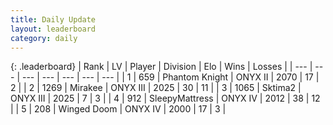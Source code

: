 ```yaml
---
title: Daily Update
layout: leaderboard
category: daily
---
```


{: .leaderboard}
| Rank | LV | Player | Division | Elo | Wins | Losses |
| --- | --- | --- | --- | --- | --- | --- |
| <span data-change="-">1</span> | 659 | <span title="ID: 742939">Phantom Knight</span> | ONYX II | <span data-change="-">2070</span> | <span data-change="-">17</span> | <span data-change="-">2</span> |
| <span data-change="0">2</span> | 1269 | <span title="ID: 416373">Mirakee</span> | ONYX III | <span data-change="81">2025</span> | <span data-change="25">30</span> | <span data-change="11">11</span> |
| <span data-change="-">3</span> | 1065 | <span title="ID: 402846">Sktima2</span> | ONYX III | <span data-change="-">2025</span> | <span data-change="-">7</span> | <span data-change="-">3</span> |
| <span data-change="3">4</span> | 912 | <span title="ID: 153129">SleepyMattress</span> | ONYX IV | <span data-change="121">2012</span> | <span data-change="28">38</span> | <span data-change="12">12</span> |
| <span data-change="-4">5</span> | 208 | <span title="ID: 744396">Winged Doom</span> | ONYX IV | <span data-change="40">2000</span> | <span data-change="8">17</span> | <span data-change="2">3</span> |